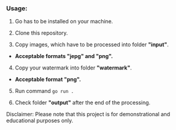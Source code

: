 ### **Usage:**

1. Go has to be installed on your machine.

2. Clone this repository.

3. Copy images, which have to be processed into folder **"input"**.
- **Acceptable formats "jepg" and "png".**

4. Copy your watermark into folder **"watermark"**.
- **Acceptable format "png".**

5. Run command `go run .`

6. Check folder **"output"** after the end of the processing.

Disclaimer: Please note that this project is for demonstrational and educational purposes only.